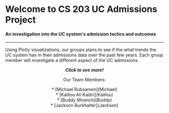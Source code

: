 # Welcome to CS 203 UC Admissions Project


#### An investigation into the UC system's admission tactics and outcomes



---



Using Plotly visualizations, our groups plans to see if the what trends the UC system has in their admissions data over the past few years. Each group member will investigate a different aspect of the UC admissions. 																							
	<div align="center">***Click to see more!***

Our Team Members:

<div align="center">* [Michael Rubsamen](Michael)
<div align="center">* [Kalilou Ali Kadiri](Kalilou)
<div align="center">* [Buddy Moench](Buddy)
<div align="center">* [Jackson Burkhalter](Jackson)


